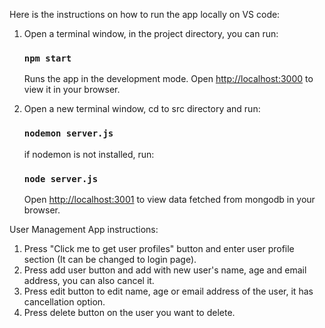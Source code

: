 Here is the instructions on how to run the app locally on VS code:

1.  Open a terminal window, in the project directory, you can run:

    ### `npm start`

    Runs the app in the development mode.
    Open [http://localhost:3000](http://localhost:3000) to view it in your browser.


2.  Open a new terminal window, cd to src directory and run:

    ### `nodemon server.js`

    if nodemon is not installed, run:

    ### `node server.js`

    Open [http://localhost:3001](http://localhost:3001) to view data fetched from mongodb in your browser.


User Management App instructions:

1. Press "Click me to get user profiles" button and enter user profile section (It can be changed to login page).
2. Press add user button and add with new user's name, age and email address, you can also cancel it.
3. Press edit button to edit name, age or email address of the user, it has cancellation option.
4. Press delete button on the user you want to delete.